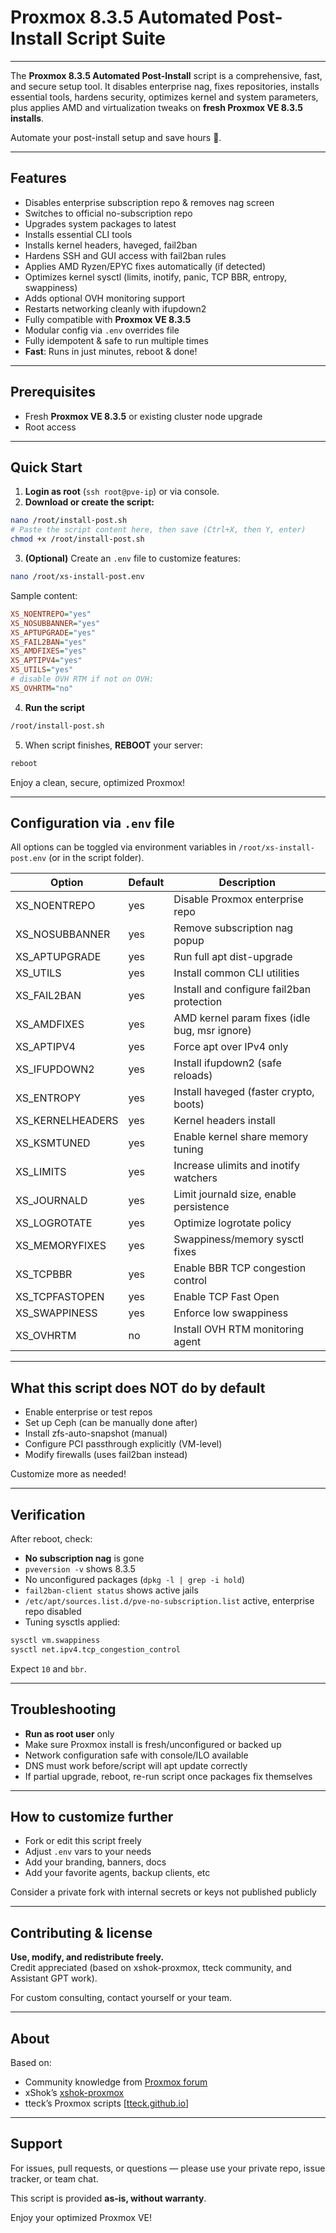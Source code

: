 # Proxmox 8.3.5 Automated Post-Install Script Suite

---

The **Proxmox 8.3.5 Automated Post-Install** script is a comprehensive, fast, and secure setup tool. It disables enterprise nag, fixes repositories, installs essential tools, hardens security, optimizes kernel and system parameters, plus applies AMD and virtualization tweaks on **fresh Proxmox VE 8.3.5 installs**.

Automate your post-install setup and save hours 🌟.

---

## Features

- Disables enterprise subscription repo & removes nag screen  
- Switches to official no-subscription repo  
- Upgrades system packages to latest  
- Installs essential CLI tools  
- Installs kernel headers, haveged, fail2ban  
- Hardens SSH and GUI access with fail2ban rules  
- Applies AMD Ryzen/EPYC fixes automatically (if detected)  
- Optimizes kernel sysctl (limits, inotify, panic, TCP BBR, entropy, swappiness)  
- Adds optional OVH monitoring support  
- Restarts networking cleanly with ifupdown2  
- Fully compatible with **Proxmox VE 8.3.5**  
- Modular config via `.env` overrides file  
- Fully idempotent & safe to run multiple times  
- **Fast**: Runs in just minutes, reboot & done!

---

## Prerequisites

- Fresh **Proxmox VE 8.3.5** or existing cluster node upgrade  
- Root access

---

## Quick Start

1. **Login as root** (`ssh root@pve-ip`) or via console.  
2. **Download or create the script:**

```bash
nano /root/install-post.sh
# Paste the script content here, then save (Ctrl+X, then Y, enter)
chmod +x /root/install-post.sh
```

3. **(Optional)** Create an `.env` file to customize features:

```bash
nano /root/xs-install-post.env
```

Sample content:

```ini
XS_NOENTREPO="yes"
XS_NOSUBBANNER="yes"
XS_APTUPGRADE="yes"
XS_FAIL2BAN="yes"
XS_AMDFIXES="yes"
XS_APTIPV4="yes"
XS_UTILS="yes"
# disable OVH RTM if not on OVH:
XS_OVHRTM="no"
```

4. **Run the script**

```bash
/root/install-post.sh
```

5. When script finishes, **REBOOT** your server:

```bash
reboot
```

Enjoy a clean, secure, optimized Proxmox!

---

## Configuration via `.env` file

All options can be toggled via environment variables in `/root/xs-install-post.env` (or in the script folder).

| Option             | Default | Description                                              |
|--------------------|---------|----------------------------------------------------------|
| XS_NOENTREPO       | yes     | Disable Proxmox enterprise repo                          |
| XS_NOSUBBANNER     | yes     | Remove subscription nag popup                            |
| XS_APTUPGRADE      | yes     | Run full apt dist-upgrade                                |
| XS_UTILS           | yes     | Install common CLI utilities                             |
| XS_FAIL2BAN        | yes     | Install and configure fail2ban protection                |
| XS_AMDFIXES        | yes     | AMD kernel param fixes (idle bug, msr ignore)            |
| XS_APTIPV4         | yes     | Force apt over IPv4 only                                 |
| XS_IFUPDOWN2       | yes     | Install ifupdown2 (safe reloads)                         |
| XS_ENTROPY         | yes     | Install haveged (faster crypto, boots)                   |
| XS_KERNELHEADERS   | yes     | Kernel headers install                                   |
| XS_KSMTUNED        | yes     | Enable kernel share memory tuning                        |
| XS_LIMITS          | yes     | Increase ulimits and inotify watchers                    |
| XS_JOURNALD        | yes     | Limit journald size, enable persistence                  |
| XS_LOGROTATE       | yes     | Optimize logrotate policy                                |
| XS_MEMORYFIXES     | yes     | Swappiness/memory sysctl fixes                           |
| XS_TCPBBR          | yes     | Enable BBR TCP congestion control                        |
| XS_TCPFASTOPEN     | yes     | Enable TCP Fast Open                                     |
| XS_SWAPPINESS      | yes     | Enforce low swappiness                                   |
| XS_OVHRTM          | no      | Install OVH RTM monitoring agent                         |

---

## What this script **does NOT** do by default

- Enable enterprise or test repos  
- Set up Ceph (can be manually done after)  
- Install zfs-auto-snapshot (manual)  
- Configure PCI passthrough explicitly (VM-level)  
- Modify firewalls (uses fail2ban instead)  

Customize more as needed!

---

## Verification

After reboot, check:

- **No subscription nag** is gone  
- `pveversion -v` shows 8.3.5  
- No unconfigured packages (`dpkg -l | grep -i hold`)  
- `fail2ban-client status` shows active jails  
- `/etc/apt/sources.list.d/pve-no-subscription.list` active, enterprise repo disabled  
- Tuning sysctls applied:

```bash
sysctl vm.swappiness
sysctl net.ipv4.tcp_congestion_control
```

Expect `10` and `bbr`.

---

## Troubleshooting

- **Run as root user** only  
- Make sure Proxmox install is fresh/unconfigured or backed up  
- Network configuration safe with console/ILO available  
- DNS must work before/script will apt update correctly  
- If partial upgrade, reboot, re-run script once packages fix themselves

---

## How to customize further

- Fork or edit this script freely  
- Adjust `.env` vars to your needs  
- Add your branding, banners, docs  
- Add your favorite agents, backup clients, etc

Consider a private fork with internal secrets or keys not published publicly 

---

## Contributing & license

**Use, modify, and redistribute freely.**  
Credit appreciated (based on xshok-proxmox, tteck community, and Assistant GPT work).

For custom consulting, contact yourself or your team.

---

## About

Based on:

- Community knowledge from [Proxmox forum](https://forum.proxmox.com)  
- xShok’s [xshok-proxmox](https://github.com/extremeshok/xshok-proxmox)  
- tteck’s Proxmox scripts [[tteck.github.io](https://tteck.github.io/Proxmox/)]  

---

## Support

For issues, pull requests, or questions — please use your private repo, issue tracker, or team chat.

This script is provided **as-is, without warranty**.

Enjoy your optimized Proxmox VE!
